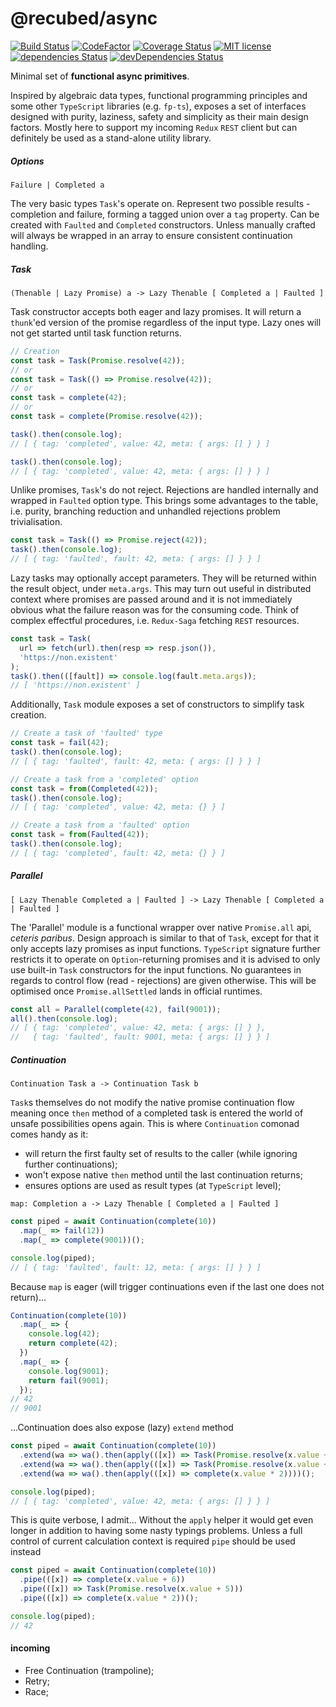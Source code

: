 # @recubed/async

[![Build Status](https://travis-ci.org/rethree/async.svg?branch=master)](https://travis-ci.org/rethree/async)
[![CodeFactor](https://www.codefactor.io/repository/github/rethree/async/badge)](https://www.codefactor.io/repository/github/rethree/async)
[![Coverage Status](https://coveralls.io/repos/github/rethree/async/badge.svg?branch=master)](https://coveralls.io/github/rethree/async?branch=master)
[![MIT license](https://img.shields.io/badge/License-MIT-blue.svg)](https://lbesson.mit-license.org/)
[![dependencies
Status](https://david-dm.org/rethree/async/status.svg)](https://david-dm.org/rethree/async)
[![devDependencies Status](https://david-dm.org/rethree/async/dev-status.svg)](https://david-dm.org/rethree/async?type=dev)

Minimal set of **functional async primitives**.

Inspired by algebraic data types, functional programming principles and some other `TypeScript` libraries (e.g. `fp-ts`), exposes a set of interfaces designed with purity, laziness, safety and simplicity as their main design factors.
Mostly here to support my incoming `Redux` `REST` client but can definitely be used as a stand-alone utility library.

##### Options

`Failure | Completed a`

The very basic types `Task`'s operate on. Represent two possible results - completion and failure, forming a tagged union over a `tag` property. Can be created with `Faulted` and `Completed` constructors. Unless manually crafted will always be wrapped in an array to ensure consistent continuation handling.

##### Task

`(Thenable | Lazy Promise) a -> Lazy Thenable [ Completed a | Faulted ]`

Task constructor accepts both eager and lazy promises. It will return a `thunk`'ed version of the promise regardless of the input type. Lazy ones will not get started until task function returns.

```typescript
// Creation
const task = Task(Promise.resolve(42));
// or
const task = Task(() => Promise.resolve(42));
// or
const task = complete(42);
// or
const task = complete(Promise.resolve(42));

task().then(console.log);
// [ { tag: 'completed', value: 42, meta: { args: [] } } ]

task().then(console.log);
// [ { tag: 'completed', value: 42, meta: { args: [] } } ]
```

Unlike promises, `Task`'s do not reject. Rejections are handled internally and wrapped in `Faulted` option type. This brings some advantages to the table, i.e. purity, branching reduction and unhandled rejections problem trivialisation.

```typescript
const task = Task(() => Promise.reject(42));
task().then(console.log);
// [ { tag: 'faulted', fault: 42, meta: { args: [] } } ]
```

Lazy tasks may optionally accept parameters. They will be returned within the result object, under `meta.args`. This may turn out useful in distributed context where promises are passed around and it is not immediately obvious what the failure reason was for the consuming code. Think of complex effectful procedures, i.e. `Redux-Saga` fetching `REST` resources.

```typescript
const task = Task(
  url => fetch(url).then(resp => resp.json()),
  'https://non.existent'
);
task().then(([fault]) => console.log(fault.meta.args));
// [ 'https://non.existent' ]
```

Additionally, `Task` module exposes a set of constructors to simplify task creation.

```typescript
// Create a task of 'faulted' type
const task = fail(42);
task().then(console.log);
// [ { tag: 'faulted', fault: 42, meta: { args: [] } } ]

// Create a task from a 'completed' option
const task = from(Completed(42));
task().then(console.log);
// [ { tag: 'completed', value: 42, meta: {} } ]

// Create a task from a 'faulted' option
const task = from(Faulted(42));
task().then(console.log);
// [ { tag: 'completed', fault: 42, meta: {} } ]
```

##### Parallel

`[ Lazy Thenable Completed a | Faulted ] -> Lazy Thenable [ Completed a | Faulted ]`

The 'Parallel' module is a functional wrapper over native `Promise.all` api, _ceteris paribus_. Design approach is similar to that of `Task`, except for that it only accepts lazy promises as input functions. `TypeScript` signature further restricts it to operate on `Option`-returning promises and it is advised to only use built-in `Task` constructors for the input functions. No guarantees in regards to control flow (read - rejections) are given otherwise. This will be optimised once `Promise.allSettled` lands in official runtimes.

```typescript
const all = Parallel(complete(42), fail(9001));
all().then(console.log);
// [ { tag: 'completed', value: 42, meta: { args: [] } },
//   { tag: 'faulted', fault: 9001, meta: { args: [] } } ]
```

##### Continuation

`Continuation Task a -> Continuation Task b`

`Task`s themselves do not modify the native promise continuation flow meaning once `then` method of a completed task is entered the world of unsafe possibilities opens again. This is where `Continuation` comonad comes handy as it:

- will return the first faulty set of results to the caller (while ignoring further continuations);
- won't expose native `then` method until the last continuation returns;
- ensures options are used as result types (at `TypeScript` level);

`map: Completion a -> Lazy Thenable [ Completed a | Faulted ]`

```typescript
const piped = await Continuation(complete(10))
  .map(_ => fail(12))
  .map(_ => complete(9001))();

console.log(piped);
// [ { tag: 'faulted', fault: 12, meta: { args: [] } } ]
```

Because `map` is eager (will trigger continuations even if the last one does not return)...

```typescript
Continuation(complete(10))
  .map(_ => {
    console.log(42);
    return complete(42);
  })
  .map(_ => {
    console.log(9001);
    return fail(9001);
  });
// 42
// 9001
```

...Continuation does also expose (lazy) `extend` method

```typescript
const piped = await Continuation(complete(10))
  .extend(wa => wa().then(apply(([x]) => Task(Promise.resolve(x.value + 5)))))
  .extend(wa => wa().then(apply(([x]) => Task(Promise.resolve(x.value + 6)))))
  .extend(wa => wa().then(apply(([x]) => complete(x.value * 2))))();

console.log(piped);
// [ { tag: 'completed', value: 42, meta: { args: [] } } ]
```

This is quite verbose, I admit... Without the `apply` helper it would get even longer in addition to having some nasty typings problems. Unless a full control of current calculation context is required `pipe` should be used instead

```typescript
const piped = await Continuation(complete(10))
  .pipe(([x]) => complete(x.value + 6))
  .pipe(([x]) => Task(Promise.resolve(x.value + 5)))
  .pipe(([x]) => complete(x.value * 2))();

console.log(piped);
// 42
```

#### incoming

- Free Continuation (trampoline);
- Retry;
- Race;
